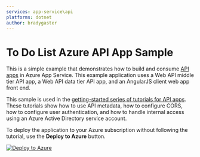 ```yaml
---
services: app-service\api
platforms: dotnet
author: bradygaster
---
```


# To Do List Azure API App Sample #

This is a simple example that demonstrates how to build and consume [API apps](http://azure.microsoft.com/en-us/documentation/articles/app-service-api-apps-why-best-platform/ "What are API Apps?") in Azure App Service. This example application uses a Web API middle tier API app, a Web API data tier API app, and an AngularJS client web app front end.  

This sample is used in the [getting-started series of tutorials for API apps](http://azure.microsoft.com/documentation/articles/app-service-api-dotnet-get-started/). These tutorials show how to use API metadata, how to configure CORS, how to configure user authentication, and how to handle internal access using an Azure Active Directory service account.

To deploy the application to your Azure subscription without following the tutorial, use the **Deploy to Azure** button.

[![Deploy to Azure](http://azuredeploy.net/deploybutton.png)](https://azuredeploy.net/)
